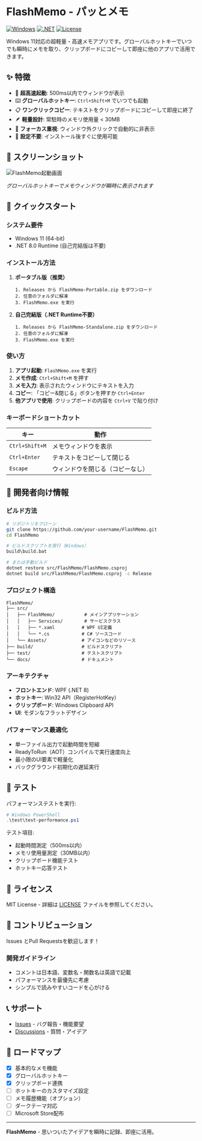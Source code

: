 # FlashMemo - パッとメモ

[![Windows](https://img.shields.io/badge/Windows-11-blue.svg)](https://www.microsoft.com/windows)
[![.NET](https://img.shields.io/badge/.NET-8.0-purple.svg)](https://dotnet.microsoft.com/)
[![License](https://img.shields.io/badge/License-MIT-green.svg)](LICENSE)

Windows 11対応の超軽量・高速メモアプリです。グローバルホットキーでいつでも瞬時にメモを取り、クリップボードにコピーして即座に他のアプリで活用できます。

## ✨ 特徴

- 🚀 **超高速起動**: 500ms以内でウィンドウが表示
- ⌨️ **グローバルホットキー**: `Ctrl+Shift+M` でいつでも起動
- 📋 **ワンクリックコピー**: テキストをクリップボードにコピーして即座に終了
- 🪶 **軽量設計**: 常駐時のメモリ使用量 < 30MB
- 🎯 **フォーカス重視**: ウィンドウ外クリックで自動的に非表示
- 🔧 **設定不要**: インストール後すぐに使用可能

## 📱 スクリーンショット

![FlashMemo起動画面](docs/screenshot.png)

*グローバルホットキーでメモウィンドウが瞬時に表示されます*

## 🚀 クイックスタート

### システム要件

- Windows 11 (64-bit)
- .NET 8.0 Runtime (自己完結版は不要)

### インストール方法

1. **ポータブル版（推奨）**
   ```
   1. Releases から FlashMemo-Portable.zip をダウンロード
   2. 任意のフォルダに解凍
   3. FlashMemo.exe を実行
   ```

2. **自己完結版（.NET Runtime不要）**
   ```
   1. Releases から FlashMemo-Standalone.zip をダウンロード
   2. 任意のフォルダに解凍
   3. FlashMemo.exe を実行
   ```

### 使い方

1. **アプリ起動**: `FlashMemo.exe` を実行
2. **メモ作成**: `Ctrl+Shift+M` を押す
3. **メモ入力**: 表示されたウィンドウにテキストを入力
4. **コピー**: 「コピー&閉じる」ボタンを押すか `Ctrl+Enter`
5. **他アプリで使用**: クリップボードの内容を `Ctrl+V` で貼り付け

### キーボードショートカット

| キー | 動作 |
|------|------|
| `Ctrl+Shift+M` | メモウィンドウを表示 |
| `Ctrl+Enter` | テキストをコピーして閉じる |
| `Escape` | ウィンドウを閉じる（コピーなし） |

## 🔧 開発者向け情報

### ビルド方法

```bash
# リポジトリをクローン
git clone https://github.com/your-username/FlashMemo.git
cd FlashMemo

# ビルドスクリプトを実行（Windows）
build\build.bat

# または手動ビルド
dotnet restore src/FlashMemo/FlashMemo.csproj
dotnet build src/FlashMemo/FlashMemo.csproj -c Release
```

### プロジェクト構造

```
FlashMemo/
├── src/
│   ├── FlashMemo/           # メインアプリケーション
│   │   ├── Services/        # サービスクラス
│   │   ├── *.xaml          # WPF UI定義
│   │   └── *.cs            # C# ソースコード
│   └── Assets/             # アイコンなどのリソース
├── build/                  # ビルドスクリプト
├── test/                   # テストスクリプト
└── docs/                   # ドキュメント
```

### アーキテクチャ

- **フロントエンド**: WPF (.NET 8)
- **ホットキー**: Win32 API（RegisterHotKey）
- **クリップボード**: Windows Clipboard API
- **UI**: モダンなフラットデザイン

### パフォーマンス最適化

- 単一ファイル出力で起動時間を短縮
- ReadyToRun（AOT）コンパイルで実行速度向上
- 最小限のUI要素で軽量化
- バックグラウンド初期化の遅延実行

## 🧪 テスト

パフォーマンステストを実行:

```powershell
# Windows PowerShell
.\test\test-performance.ps1
```

テスト項目:
- 起動時間測定（500ms以内）
- メモリ使用量測定（30MB以内）
- クリップボード機能テスト
- ホットキー応答テスト

## 📝 ライセンス

MIT License - 詳細は [LICENSE](LICENSE) ファイルを参照してください。

## 🤝 コントリビューション

Issues とPull Requestsを歓迎します！

### 開発ガイドライン

- コメントは日本語、変数名・関数名は英語で記載
- パフォーマンスを最優先に考慮
- シンプルで読みやすいコードを心がける

## 📞 サポート

- [Issues](https://github.com/your-username/FlashMemo/issues) - バグ報告・機能要望
- [Discussions](https://github.com/your-username/FlashMemo/discussions) - 質問・アイデア

## 🎯 ロードマップ

- [x] 基本的なメモ機能
- [x] グローバルホットキー
- [x] クリップボード連携
- [ ] ホットキーのカスタマイズ設定
- [ ] メモ履歴機能（オプション）
- [ ] ダークテーマ対応
- [ ] Microsoft Store配布

---

**FlashMemo** - 思いついたアイデアを瞬時に記録、即座に活用。